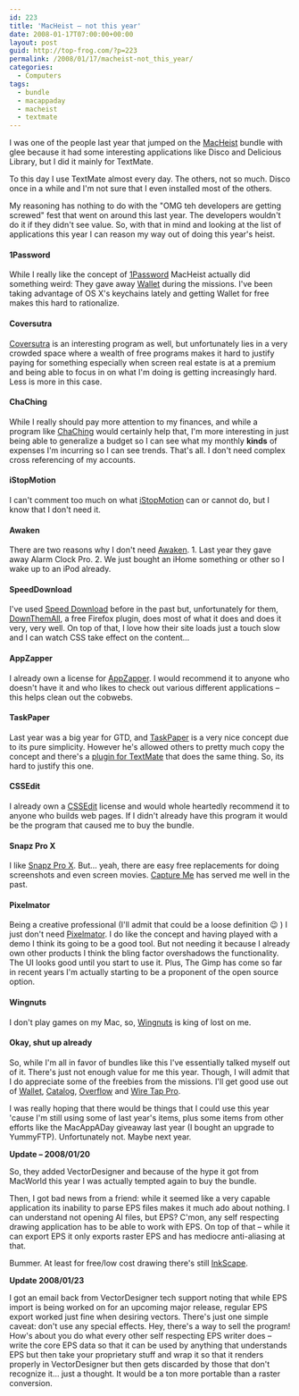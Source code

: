 ```yaml
---
id: 223
title: 'MacHeist – not this year'
date: 2008-01-17T07:00:00+00:00
layout: post
guid: http://top-frog.com/?p=223
permalink: /2008/01/17/macheist-not_this_year/
categories:
  - Computers
tags:
  - bundle
  - macappaday
  - macheist
  - textmate
---
```

I was one of the people last year that jumped on the [MacHeist](http://www.macheist.com) bundle with glee because it had some interesting applications like Disco and Delicious Library, but I did it mainly for TextMate.

To this day I use TextMate almost every day. The others, not so much. Disco once in a while and I'm not sure that I even installed most of the others.

My reasoning has nothing to do with the "OMG teh developers are getting screwed" fest that went on around this last year. The developers wouldn't do it if they didn't see value. So, with that in mind and looking at the list of applications this year I can reason my way out of doing this year's heist.



#### 1Password

While I really like the concept of [1Password](http://1passwd.com/) MacHeist actually did something weird: They gave away [Wallet](http://www.waterfallsw.com/wallet/) during the missions. I've been taking advantage of OS X's keychains lately and getting Wallet for free makes this hard to rationalize.

#### Coversutra

[Coversutra](http://www.coversutra.com/) is an interesting program as well, but unfortunately lies in a very crowded space where a wealth of free programs makes it hard to justify paying for something especially when screen real estate is at a premium and being able to focus in on what I'm doing is getting increasingly hard. Less is more in this case.

#### ChaChing

While I really should pay more attention to my finances, and while a program like [ChaChing](http://www.midnightapps.com/) would certainly help that, I'm more interesting in just being able to generalize a budget so I can see what my monthly **kinds** of expenses I'm incurring so I can see trends. That's all. I don't need complex cross referencing of my accounts.

#### iStopMotion

I can't comment too much on what [iStopMotion](http://boinx.com/istopmotion/overview/) can or cannot do, but I know that I don't need it.

#### Awaken

There are two reasons why I don't need [Awaken](http://embraceware.com/software/awaken/). 1. Last year they gave away Alarm Clock Pro. 2. We just bought an iHome something or other so I wake up to an iPod already. 

#### SpeedDownload

I've used [Speed Download](http://yazsoft.com/) before in the past but, unfortunately for them, [DownThemAll](http://www.downthemall.net/), a free Firefox plugin, does most of what it does and does it very, very well. On top of that, I love how their site loads just a touch slow and I can watch CSS take effect on the content… 

#### AppZapper

I already own a license for [AppZapper](http://appzapper.com/). I would recommend it to anyone who doesn't have it and who likes to check out various different applications – this helps clean out the cobwebs.

#### TaskPaper

Last year was a big year for GTD, and [TaskPaper](http://hogbaysoftware.com/products/taskpaper) is a very nice concept due to its pure simplicity. However he's allowed others to pretty much copy the concept and there's a [plugin for TextMate](http://hogbaysoftware.com/products/taskpaper_textmate) that does the same thing. So, its hard to justify this one.

#### CSSEdit

I already own a [CSSEdit](http://www.macrabbit.com/cssedit/) license and would whole heartedly recommend it to anyone who builds web pages. If I didn't already have this program it would be the program that caused me to buy the bundle.

#### Snapz Pro X

I like [Snapz Pro X](http://www.ambrosiasw.com/utilities/snapzprox/). But… yeah, there are easy free replacements for doing screenshots and even screen movies. [Capture Me](http://www.macupdate.com/info.php/id/11623/capture-me) has served me well in the past.

#### Pixelmator

Being a creative professional (I'll admit that could be a loose definition 😉 ) I just don't need [Pixelmator](http://www.pixelmator.com/). I do like the concept and having played with a demo I think its going to be a good tool. But not needing it because I already own other products I think the bling factor overshadows the functionality. The UI looks good until you start to use it. Plus, The Gimp has come so far in recent years I'm actually starting to be a proponent of the open source option.

#### Wingnuts

I don't play games on my Mac, so, [Wingnuts](http://freeverse.com/games/game/?id=3010) is king of lost on me.

#### Okay, shut up already

So, while I'm all in favor of bundles like this I've essentially talked myself out of it. There's just not enough value for me this year. Though, I will admit that I do appreciate some of the freebies from the missions. I'll get good use out of [Wallet](http://www.waterfallsw.com/wallet/), [Catalog](http://www.neometricsoftware.com/?page=products&product=catalog), [Overflow](http://www.stuntsoftware.com/Overflow/) and [Wire Tap Pro](http://www.ambrosiasw.com/utilities/wiretap/).

I was really hoping that there would be things that I could use this year 'cause I'm still using some of last year's items, plus some items from other efforts like the MacAppADay giveaway last year (I bought an upgrade to YummyFTP). Unfortunately not. Maybe next year.

**Update – 2008/01/20**

So, they added VectorDesigner and because of the hype it got from MacWorld this year I was actually tempted again to buy the bundle.

Then, I got bad news from a friend: while it seemed like a very capable application its inability to parse EPS files makes it much ado about nothing. I can understand not opening AI files, but EPS? C'mon, any self respecting drawing application has to be able to work with EPS. On top of that – while it can export EPS it only exports raster EPS and has mediocre anti-aliasing at that.

Bummer. At least for free/low cost drawing there's still [InkScape](http://www.inkscape.org/).

**Update 2008/01/23**

I got an email back from VectorDesigner tech support noting that while EPS import is being worked on for an upcoming major release, regular EPS export worked just fine when desiring vectors. There's just one simple caveat: don't use any special effects. Hey, there's a way to sell the program! How's about you do what every other self respecting EPS writer does – write the core EPS data so that it can be used by anything that understands EPS but then take your proprietary stuff and wrap it so that it renders properly in VectorDesigner but then gets discarded by those that don't recognize it… just a thought. It would be a ton more portable than a raster conversion.